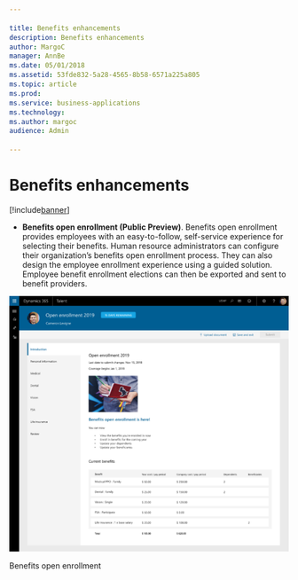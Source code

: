 ```yaml
---

title: Benefits enhancements
description: Benefits enhancements
author: MargoC
manager: AnnBe
ms.date: 05/01/2018
ms.assetid: 53fde832-5a28-4565-8b58-6571a225a805
ms.topic: article
ms.prod: 
ms.service: business-applications
ms.technology: 
ms.author: margoc
audience: Admin

---
```

#  Benefits enhancements




[!include[banner](../../includes/banner.md)]

-   **Benefits open enrollment (Public Preview)**. Benefits open enrollment
    provides employees with an easy-to-follow, self-service experience for
    selecting their benefits. Human resource administrators can configure their
    organization’s benefits open enrollment process. They can also design the
    employee enrollment experience using a guided solution. Employee benefit
    enrollment elections can then be exported and sent to benefit providers.

![A screenshot showing benefits open enrollment in Talent](media/benefits-enhancements-1.png "A screenshot showing benefits open enrollment in Talent")
<!-- Talent_Benefits Enhancements_A.png -->


Benefits open enrollment
